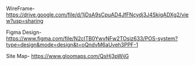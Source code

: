 WireFrame-https://drive.google.com/file/d/1jDsA9sCpuAD4JfFNcydj3J4SkigADXg2/view?usp=sharing

Figma Design-https://www.figma.com/file/N2cITB0YwvNFw2TOsiz633/POS-system?type=design&mode=design&t=oQndvM6aUveh3PPF-1

Site Map- https://www.gloomaps.com/QsHj3pWijG

